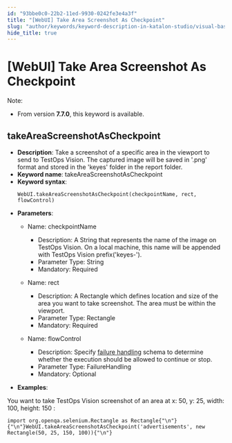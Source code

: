 ```yaml
---
id: "93bbe0c0-22b2-11ed-9930-0242fe3e4a3f"
title: "[WebUI] Take Area Screenshot As Checkpoint"
slug: "author/keywords/keyword-description-in-katalon-studio/visual-based-web-testing-keywords/webui-take-area-screenshot-as-checkpoint"
hide_title: true
---
```


# <a id="id_0" class="anchor_top_offset"/><a id="ariaid-title1" class="anchor_top_offset"/>[WebUI] Take Area Screenshot As Checkpoint

<div xmlns="http://www.w3.org/1999/xhtml" className="p"><div className="note note note_note"><span className="note__title">Note:</span> 
    <ul className="ul"><li className="li"><p className="p">From version <strong className="ph b">7.7.0</strong>, this keyword is
          available.</p></li></ul></div></div>

## <a id="id_0__id_1" class="anchor_top_offset"/>takeAreaScreenshotAsCheckpoint

              
<ul xmlns="http://www.w3.org/1999/xhtml" className="ul"><li className="li">     <strong className="ph b">Description</strong>: Take a screenshot of a specific     area in the viewport to send to TestOps Vision. The captured image     will be saved in '.png' format and stored in the 'keyes' folder in     the report folder.</li><li className="li">     <strong className="ph b">Keyword name</strong>:     takeAreaScreenshotAsCheckpoint</li><li className="li">     <strong className="ph b">Keyword syntax</strong>:     <pre className="pre codeblock"><code>WebUI.takeAreaScreenshotAsCheckpoint(checkpointName, rect, flowControl)</code></pre></li><li className="li">     <p className="p">       <strong className="ph b">Parameters</strong>:</p>     <ul className="ul"><li className="li">         <p className="p">Name: checkpointName</p>         <ul className="ul"><li className="li">Description: A String that represents the name of the image on             TestOps Vision. On a local machine, this name will be appended with             TestOps Vision prefix('keyes-').</li><li className="li">Parameter Type: String</li><li className="li">Mandatory: Required</li></ul>       </li><li className="li">         <p className="p">Name: rect</p>         <ul className="ul"><li className="li">Description: A Rectangle which defines location and size of the             area you want to take screenshot. The area must be within the             viewport.</li><li className="li">Parameter Type: Rectangle</li><li className="li">Mandatory: Required</li></ul>       </li><li className="li">         <p className="p">Name: flowControl</p>         <ul className="ul"><li className="li">Description: Specify <a className="xref" href="/docs/maintenance/configure-failure-handling-settings-in-katalon-studio">failure handling</a>             schema to determine whether the execution should be allowed to             continue or stop.</li><li className="li">Parameter Type: FailureHandling</li><li className="li">Mandatory: Optional</li></ul>       </li></ul>   </li><li className="li">     <p className="p">       <strong className="ph b">Examples</strong>:</p>   </li></ul> 
      
<p xmlns="http://www.w3.org/1999/xhtml" className="p">You want to take TestOps Vision screenshot of an area at x: 50,   y: 25, width: 100, height: 150 :</p> 
              
<pre xmlns="http://www.w3.org/1999/xhtml" className="pre codeblock"><code>import org.openqa.selenium.Rectangle as Rectangle{"\n"}{"\n"}WebUI.takeAreaScreenshotAsCheckpoint('advertisements', new Rectangle(50, 25, 150, 100)){"\n"}</code></pre> 
            

